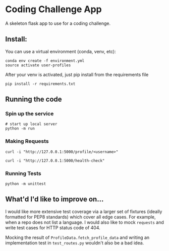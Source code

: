 # Coding Challenge App

A skeleton flask app to use for a coding challenge.

## Install:

You can use a virtual environment (conda, venv, etc):
```
conda env create -f environment.yml
source activate user-profiles
```

After your venv is activated, just pip install from the requirements file
``` 
pip install -r requirements.txt
```

## Running the code


### Spin up the service

```
# start up local server
python -m run 
```

### Making Requests

```
curl -i "http://127.0.0.1:5000/profile/<username>"
```

```
curl -i "http://127.0.0.1:5000/health-check"
```

### Running Tests

```
python -m unittest 
```

## What'd I'd like to improve on...

I would like more extensive test coverage via a larger set of fixtures (ideally formatted for PEP8 standards) which cover all edge cases. For example, when a repo does not list a language.  I would also like to mock `requests` and write test cases for HTTP status code of 404.

Mocking the result of `ProfileData.fetch_profile_data` and writing an implementation test in `test_routes.py` wouldn't also be a bad idea.